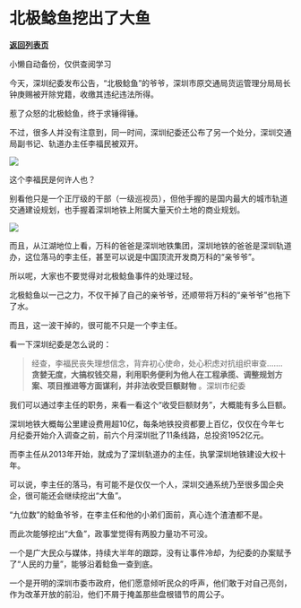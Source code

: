 # 北极鲶鱼挖出了大鱼

[**返回列表页**](/gzh/政事堂2019)

小懒自动备份，仅供查阅学习

今天，深圳纪委发布公告，“北极鲶鱼”的爷爷，深圳市原交通局货运管理分局局长钟庚赐被开除党籍，收缴其违纪违法所得。

惹了众怒的北极鲶鱼，终于求锤得锤。  

不过，很多人并没有注意到，同一时间，深圳纪委还公布了另一个处分，深圳交通局副书记、轨道办主任李福民被双开。

![](https://mmbiz.qpic.cn/sz_mmbiz_png/VibQR9B4PHqPv3jWMrQSVFjUkhXP9P3seDicIAlibkTzjNhJlibCX5OxFFkibVBmHHLSIMlNnJKm9uqKcsibFCeQTYdQ/640?wx_fmt=png&wxfrom;=5&wx;_lazy=1&wx;_co=1)

这个李福民是何许人也？

别看他只是一个正厅级的干部（一级巡视员），但他手握的是国内最大的城市轨道交通建设规划，也手握着深圳地铁上附属大量天价土地的商业规划。

![](https://mmbiz.qpic.cn/mmbiz_jpg/rxhS23yu8cM7hx9KdU6PJMQpZK9Ghn1wwLg249t5qsHBkbQ790MZlUIAh5eyyAqBDicnFX2CqfBUicGI86II3stw/640?wx_fmt=jpeg)

而且，从江湖地位上看，万科的爸爸是深圳地铁集团，深圳地铁的爸爸是深圳轨道办，这位落马的李主任，甚至可以说是中国顶流开发商万科的“亲爷爷”。

所以呢，大家也不要觉得对北极鲶鱼事件的处理过轻。

北极鲶鱼以一己之力，不仅干掉了自己的亲爷爷，还顺带将万科的“亲爷爷”也拖下了水。

而且，这一波干掉的，很可能不只是一个李主任。

看一下深圳纪委是怎么说的：

> 经查，李福民丧失理想信念，背弃初心使命，处心积虑对抗组织审查.......
> **贪婪无度，大搞权钱交易，利用职务便利为他人在工程承揽、调整规划方案、项目推进等方面谋利，并非法收受巨额财物** 。深圳市纪委

我们可以通过李主任的职务，来看一看这个“收受巨额财务”，大概能有多么巨额。  

深圳地铁大概每公里建设费用超10亿，每条地铁投资都要上百亿，仅仅在今年七月纪委开始介入调查之前，前六个月深圳批了11条线路，总投资1952亿元。  

而李主任从2013年开始，就成为了深圳轨道办的主任，执掌深圳地铁建设大权十年。  

可以说，李主任的落马，有可能不是仅仅一个人，深圳交通系统乃至很多国企央企，很可能还会继续挖出“大鱼”。

“九位数”的鲶鱼爷爷，在李主任和他的小弟们面前，真心连个渣渣都不是。  

而此次能够挖出“大鱼”，政事堂觉得有两股力量功不可没。  

一个是广大民众与媒体，持续大半年的跟踪，没有让事件冷却，为纪委的办案赋予了“人民的力量”，能够沿着鲶鱼一查到底。  

一个是开明的深圳市委市政府，他们愿意倾听民众的呼声，他们敢于对自己亮剑，作为改革开放的前沿，他们不屑于掩盖那些盘根错节的周公子。

